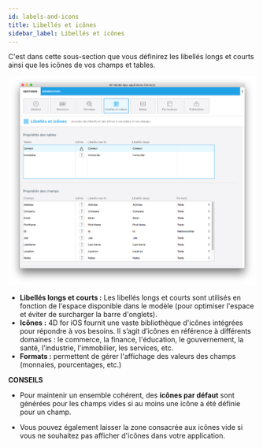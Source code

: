 ```yaml
---
id: labels-and-icons
title: Libellés et icônes
sidebar_label: Libellés et icônes
---
```

C'est dans cette sous-section que vous définirez les libellés longs et courts ainsi que les icônes de vos champs et tables.

![Labels & Icons section](assets/project-editor/Labels-icons-section-4D-for-iOS.png)

* **Libellés longs et courts :** Les libellés longs et courts sont utilisés en fonction de l'espace disponible dans le modèle (pour optimiser l'espace et éviter de surcharger la barre d'onglets).
* **Icônes :** 4D for iOS fournit une vaste bibliothèque d'icônes intégrées pour répondre à vos besoins. Il s’agit d’icônes en référence à différents domaines : le commerce, la finance, l'éducation, le gouvernement, la santé, l'industrie, l'immobilier, les services, etc.
* **Formats :** permettent de gérer l'affichage des valeurs des champs (monnaies, pourcentages, etc.)<div class = "tips"> 

**CONSEILS**

* Pour maintenir un ensemble cohérent, des **icônes par défaut** sont générées pour les champs vides si au moins une icône a été définie pour un champ.

* Vous pouvez également laisser la zone consacrée aux icônes vide si vous ne souhaitez pas afficher d'icônes dans votre application.</div>
